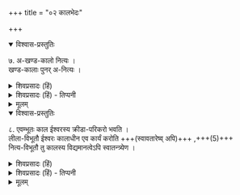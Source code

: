 +++
title = "०२ कालभेदः"

+++
<details open><summary>विश्वास-प्रस्तुतिः</summary>

७. अ-खण्ड-कालो नित्यः ।  
खण्ड-कालाः पुनर् अ-नित्यः ।
</details>

<details><summary>शिवप्रसादः (हिं)</summary>

अखण्डकाल नित्य है ।  
एवं सखण्डकाल अनित्य है । 
</details>

<details><summary>शिवप्रसादः (हिं) - तिप्पनी</summary>

काल के दो भेद

काल का दो विभाग किया गया है - अखण्डकाल तथा सखण्डकाल । अखण्डकाल नित्य है । सखण्डकाल अनित्य है । वह उत्पन्न और विनष्ट होता है । कला- निमेष से के लेकर ब्रह्मा की आयु पर्यन्त सभी जितने भी विभाग किये गये हैं, वे सब सखण्डकाल अन्तर्गत आते हैं । अखण्डकाल का एक विभाग है सखण्डकाल । वह अखण्डकाल का कार्य है । क्षण, निमेष इत्यादि जितने भी काल के कार्य हैं, उन सबों का उपादान- कारण काल ही है ।
</details>

<details><summary>मूलम्</summary>

७. अखण्डकालो नित्यः । खण्डकालाः पुनरनित्यः ।
</details>


<details open><summary>विश्वास-प्रस्तुतिः</summary>

८. एवम्भूतः काल ईश्वरस्य क्रीडा-परिकरो भवति ।  
लीला-विभूतौ ईश्वरः कालाधीन एव कार्यं करोति +++(स्वावतारेष्व् अपि)+++ ,+++(5)+++  
नित्य-विभूतौ तु कालस्य विद्यमानत्वेऽपि स्वातन्त्र्येण  ।
</details>

<details><summary>शिवप्रसादः (हिं)</summary>

इस प्रकार काल ईश्वर की क्रीडा का साधन बनता है ।  
लीलाविभूति में श्रीभगवान् विभव रूप से आकर  
काल के अधीन ही रहकर सभी कार्यों को सम्पादित करते हैं ।  

नित्य- विभूति में यद्यपि काल रहता है,  
किन्तु वहाँ वह स्वतन्त्र न रहकर श्रीभगवान् के सत्य संकल्प के अधीन रहता है । 
</details>

<details><summary>शिवप्रसादः (हिं) - तिप्पनी</summary>

काल लीलाविभूति में स्वतन्त्र रहता है, किन्तु नित्यविभूति में वह श्रीभगवान् की इच्छा के परतन्त्र रहता है ।
</details>

<details><summary>मूलम्</summary>

८. एवम्भूतः काल ईश्वरस्य क्रीडापरिकरो भवति । लीलाविभूतौ ईश्वरः कालाधीन एव कार्यं करोति । नित्यविभूतौ तु कालस्य विद्यमानत्वेऽपि स्वातन्त्र्येण ।
</details>
